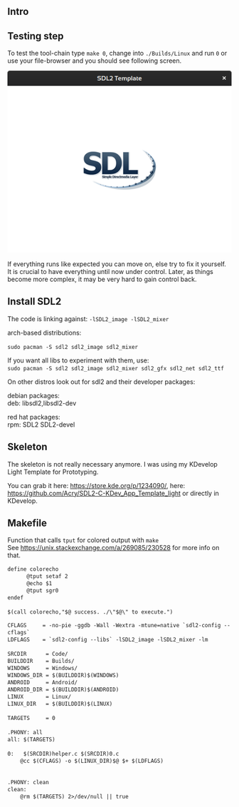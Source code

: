## Intro

## Testing step

To test the tool-chain type `make 0`, change into `./Builds/Linux` and run `0` or use your file-browser and you should see following screen.

![](Images/Screenshot_0.png)

If everything runs like expected you can move on, else try to fix it yourself. It is crucial to have everything until now under control. Later, as things become more complex, it may be very hard to gain control back.

## Install SDL2

The code is linking against: `-lSDL2_image -lSDL2_mixer`<br>

arch-based distributions:<br>

`sudo pacman -S sdl2 sdl2_image sdl2_mixer`

If you want all libs to experiment with them, use:<br>
`sudo pacman -S sdl2 sdl2_image sdl2_mixer sdl2_gfx sdl2_net sdl2_ttf`

On other distros look out for sdl2 and their developer packages:<br>

debian packages:<br>
deb: libsdl2,libsdl2-dev<br>

red hat packages:<br>
rpm: SDL2 SDL2-devel<br>

## Skeleton

The skeleton is not really necessary anymore. I was using my KDevelop Light Template for Prototyping.

You can grab it here: <https://store.kde.org/p/1234090/>, here: <https://github.com/Acry/SDL2-C-KDev_App_Template_light> or directly in KDevelop.

## Makefile

Function that calls `tput` for colored output with `make`<br>
See https://unix.stackexchange.com/a/269085/230528 for more info on that.

```shell
define colorecho
      @tput setaf 2
      @echo $1
      @tput sgr0
endef

$(call colorecho,"$@ success. ./\"$@\" to execute.")
```

```make
CFLAGS     = -no-pie -ggdb -Wall -Wextra -mtune=native `sdl2-config --cflags`
LDFLAGS    = `sdl2-config --libs` -lSDL2_image -lSDL2_mixer -lm

SRCDIR	    = Code/
BUILDDIR    = Builds/
WINDOWS     = Windows/
WINDOWS_DIR = $(BUILDDIR)$(WINDOWS)
ANDROID     = Android/
ANDROID_DIR = $(BUILDDIR)$(ANDROID)
LINUX       = Linux/
LINUX_DIR   = $(BUILDDIR)$(LINUX)

TARGETS     = 0

.PHONY: all
all: $(TARGETS)

0:   $(SRCDIR)helper.c $(SRCDIR)0.c
	@cc $(CFLAGS) -o $(LINUX_DIR)$@ $+ $(LDFLAGS)


.PHONY: clean
clean:
	@rm $(TARGETS) 2>/dev/null || true
```
